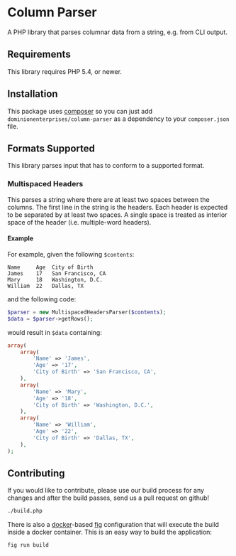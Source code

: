 # Column Parser
A PHP library that parses columnar data from a string, e.g. from CLI output.

## Requirements
This library requires PHP 5.4, or newer.

## Installation
This package uses [composer](https://getcomposer.org) so you can just add
`dominionenterprises/column-parser` as a dependency to your `composer.json`
file.

## Formats Supported
This library parses input that has to conform to a supported format.

### Multispaced Headers
This parses a string where there are at least two spaces between the columns.
The first line in the string is the headers.  Each header is expected to be
separated by at least two spaces.  A single space is treated as interior space
of the header (i.e. multiple-word headers).

#### Example
For example, given the following `$contents`:
```
Name     Age  City of Birth
James    17   San Francisco, CA
Mary     18   Washington, D.C.
William  22   Dallas, TX
```
and the following code:
```php
$parser = new MultispacedHeadersParser($contents);
$data = $parser->getRows();
```

would result in `$data` containing:
```php
array(
    array(
        'Name' => 'James',
        'Age' => '17',
        'City of Birth' => 'San Francisco, CA',
    ),
    array(
        'Name' => 'Mary',
        'Age' => '18',
        'City of Birth' => 'Washington, D.C.',
    ),
    array(
        'Name' => 'William',
        'Age' => '22',
        'City of Birth' => 'Dallas, TX',
    ),
);
```

## Contributing
If you would like to contribute, please use our build process for any changes
and after the build passes, send us a pull request on github!
```sh
./build.php
```

There is also a [docker](http://www.docker.com/)-based
[fig](http://www.fig.sh/) configuration that will execute the build inside a
docker container.  This is an easy way to build the application:
```sh
fig run build
```
